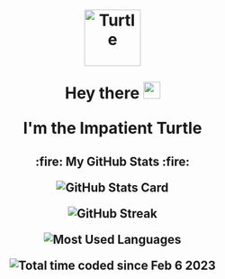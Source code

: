 <h1>
    <p align="center">
        <img src="https://www.gstatic.com/android/keyboard/emojikitchen/20201001/u1f422/u1f422_u1f422.png" alt="Turtle"
            width="100" />
    </p>
    <p align="center">
        Hey there
        <img src="https://media.giphy.com/media/hvRJCLFzcasrR4ia7z/giphy.gif" alt="wave gif" width="30px" />
    </p>
    <p align="center">
        I'm the Impatient Turtle
    </p>
</h1>

<h2>
    <p align="center">
        :fire: My GitHub Stats :fire:
    </p>
    <p align="center">
        <img src="https://github-readme-stats-delta-pearl.vercel.app/api?username=ImpatientTurtle&count_private=true&show_icons=true&theme=vision-friendly-dark"
            alt="GitHub Stats Card">
    </p>
    <p align="center">
        <img src="https://streak-stats.demolab.com?user=ImpatientTurtle&theme=vision-friendly-dark" alt="GitHub Streak">
    </p>
    <p align="center">
        <img src="https://github-readme-stats-delta-pearl.vercel.app/api/top-langs/?username=ImpatientTurtle&theme=vision-friendly-dark"
            alt="Most Used Languages">
    </p>
    <p align="center">
        <img src="https://wakatime.com/badge/user/c9097350-6256-4637-976e-ecbd0ab78461.svg?style=for-the-badge"
            alt="Total time coded since Feb 6 2023" />
    </p>
</h2>
